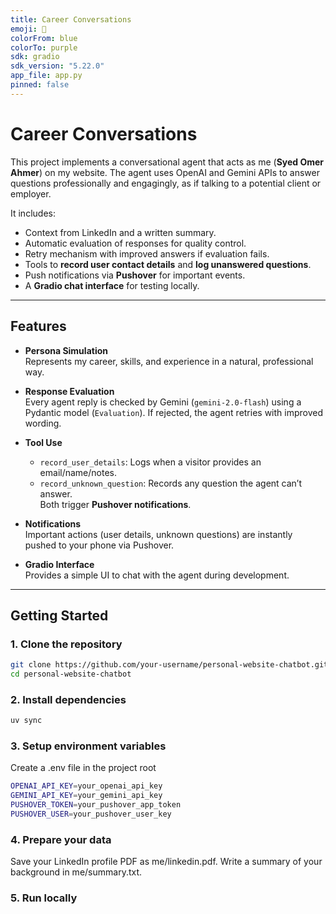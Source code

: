 ```yaml
---
title: Career Conversations
emoji: 💼
colorFrom: blue
colorTo: purple
sdk: gradio
sdk_version: "5.22.0"
app_file: app.py
pinned: false
---
```


# Career Conversations

This project implements a conversational agent that acts as me (**Syed Omer Ahmer**) on my website. The agent uses OpenAI and Gemini APIs to answer questions professionally and engagingly, as if talking to a potential client or employer.  

It includes:  
- Context from LinkedIn and a written summary.  
- Automatic evaluation of responses for quality control.  
- Retry mechanism with improved answers if evaluation fails.  
- Tools to **record user contact details** and **log unanswered questions**.  
- Push notifications via **Pushover** for important events.  
- A **Gradio chat interface** for testing locally.  

---

## Features

- **Persona Simulation**  
  Represents my career, skills, and experience in a natural, professional way.  

- **Response Evaluation**  
  Every agent reply is checked by Gemini (`gemini-2.0-flash`) using a Pydantic model (`Evaluation`). If rejected, the agent retries with improved wording.  

- **Tool Use**  
  - `record_user_details`: Logs when a visitor provides an email/name/notes.  
  - `record_unknown_question`: Records any question the agent can’t answer.  
  Both trigger **Pushover notifications**.  

- **Notifications**  
  Important actions (user details, unknown questions) are instantly pushed to your phone via Pushover.  

- **Gradio Interface**  
  Provides a simple UI to chat with the agent during development.  

---

## Getting Started

### 1. Clone the repository
```bash
git clone https://github.com/your-username/personal-website-chatbot.git
cd personal-website-chatbot
```

### 2. Install dependencies
```bash
uv sync
```

### 3. Setup environment variables
Create a .env file in the project root
```bash
OPENAI_API_KEY=your_openai_api_key
GEMINI_API_KEY=your_gemini_api_key
PUSHOVER_TOKEN=your_pushover_app_token
PUSHOVER_USER=your_pushover_user_key
```

### 4. Prepare your data
Save your LinkedIn profile PDF as me/linkedin.pdf.
Write a summary of your background in me/summary.txt.

### 5. Run locally